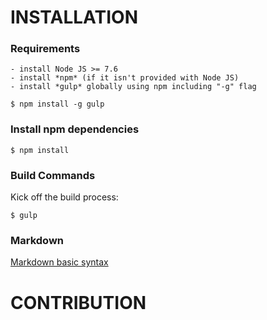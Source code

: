 # INSTALLATION
### Requirements
    - install Node JS >= 7.6
    - install *npm* (if it isn't provided with Node JS)
    - install *gulp* globally using npm including "-g" flag
```
$ npm install -g gulp
```

### Install npm dependencies
```
$ npm install
```

### Build Commands

Kick off the build process:
```
$ gulp
```

### Markdown 

[Markdown basic syntax](https://www.markdownguide.org/basic-syntax)


# CONTRIBUTION
